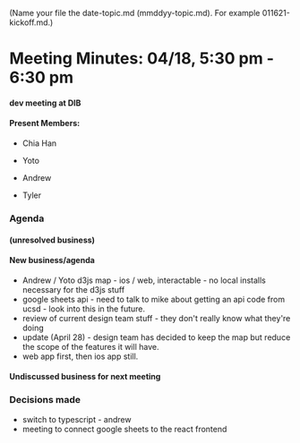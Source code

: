 (Name your file the date-topic.md (mmddyy-topic.md). For example 011621-kickoff.md.)

# Meeting Minutes: 04/18, 5:30 pm - 6:30 pm

#### dev meeting at DIB

#### Present Members:

- Chia Han

- Yoto

- Andrew

- Tyler

### Agenda

#### (unresolved business)

#### New business/agenda

- Andrew / Yoto d3js map - ios / web, interactable - no local installs necessary for the d3js stuff
- google sheets api - need to talk to mike about getting an api code from ucsd - look into this in the future.
- review of current design team stuff - they don't really know what they're doing
- update (April 28) - design team has decided to keep the map but reduce the scope of the features it will have.
- web app first, then ios app still.

#### Undiscussed business for next meeting

### Decisions made

- switch to typescript - andrew
- meeting to connect google sheets to the react frontend
